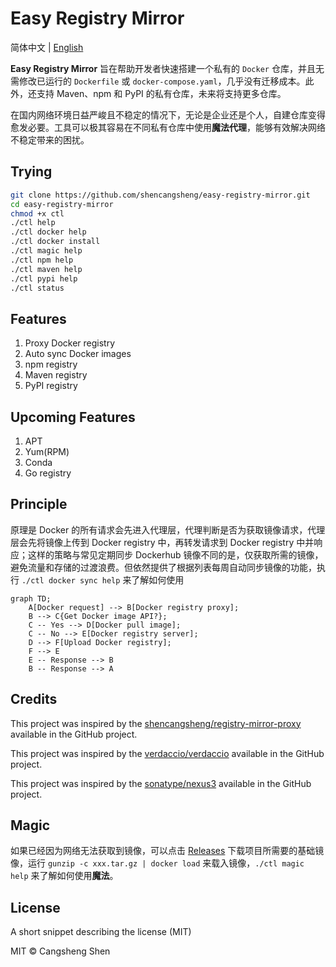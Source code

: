 # Easy Registry Mirror

简体中文 | [English](./i18n/README.us-en.md)

**Easy Registry Mirror** 旨在帮助开发者快速搭建一个私有的 `Docker` 仓库，并且无需修改已运行的 `Dockerfile` 或 `docker-compose.yaml`，几乎没有迁移成本。此外，还支持 Maven、npm 和 PyPI 的私有仓库，未来将支持更多仓库。

在国内网络环境日益严峻且不稳定的情况下，无论是企业还是个人，自建仓库变得愈发必要。工具可以极其容易在不同私有仓库中使用**魔法代理**，能够有效解决网络不稳定带来的困扰。

## Trying

```bash
git clone https://github.com/shencangsheng/easy-registry-mirror.git
cd easy-registry-mirror
chmod +x ctl
./ctl help
./ctl docker help
./ctl docker install
./ctl magic help
./ctl npm help
./ctl maven help
./ctl pypi help
./ctl status
```

## Features

1. Proxy Docker registry
2. Auto sync Docker images
3. npm registry
4. Maven registry
5. PyPI registry

## Upcoming Features

1. APT
2. Yum(RPM)
3. Conda
4. Go registry

## Principle

原理是 Docker 的所有请求会先进入代理层，代理判断是否为获取镜像请求，代理层会先将镜像上传到 Docker registry 中，再转发请求到 Docker registry 中并响应；这样的策略与常见定期同步 Dockerhub 镜像不同的是，仅获取所需的镜像，避免流量和存储的过渡浪费。但依然提供了根据列表每周自动同步镜像的功能，执行 `./ctl docker sync help` 来了解如何使用

```mermaid
graph TD;
    A[Docker request] --> B[Docker registry proxy];
    B --> C{Get Docker image API?};
    C -- Yes --> D[Docker pull image];
    C -- No --> E[Docker registry server];
    D --> F[Upload Docker registry];
    F --> E
    E -- Response --> B
    B -- Response --> A
```

## Credits

This project was inspired by the [shencangsheng/registry-mirror-proxy](https://github.com/shencangsheng/registry-mirror-proxy) available in the GitHub project.

This project was inspired by the [verdaccio/verdaccio](https://github.com/verdaccio/verdaccio) available in the GitHub project.

This project was inspired by the [sonatype/nexus3](https://github.com/sonatype/docker-nexus3) available in the GitHub project.

## Magic

如果已经因为网络无法获取到镜像，可以点击 [Releases](https://github.com/shencangsheng/easy-registry-mirror/releases/tag/v1.2.0) 下载项目所需要的基础镜像，运行 `gunzip -c xxx.tar.gz | docker load` 来载入镜像，`./ctl magic help` 来了解如何使用**魔法**。

## License

A short snippet describing the license (MIT)

MIT © Cangsheng Shen
